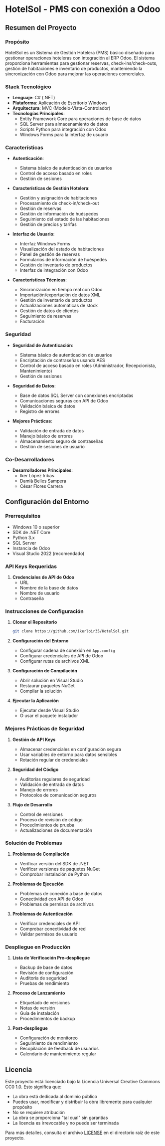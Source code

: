 # HotelSol - PMS con conexión a Odoo

## Resumen del Proyecto

### Propósito

HotelSol es un Sistema de Gestión Hotelera (PMS) básico diseñado para gestionar operaciones hoteleras con integración al ERP Odoo. El sistema proporciona herramientas para gestionar reservas, check-ins/check-outs, gestión de habitaciones e inventario de productos, manteniendo la sincronización con Odoo para mejorar las operaciones comerciales.

### Stack Tecnológico

- **Lenguaje**: C# (.NET)
- **Plataforma**: Aplicación de Escritorio Windows
- **Arquitectura**: MVC (Modelo-Vista-Controlador)
- **Tecnologías Principales**:
  - Entity Framework Core para operaciones de base de datos
  - SQL Server para almacenamiento de datos
  - Scripts Python para integración con Odoo
  - Windows Forms para la interfaz de usuario

### Características

- **Autenticación**:

  - Sistema básico de autenticación de usuarios
  - Control de acceso basado en roles
  - Gestión de sesiones

- **Características de Gestión Hotelera**:

  - Gestión y asignación de habitaciones
  - Procesamiento de check-in/check-out
  - Gestión de reservas
  - Gestión de información de huéspedes
  - Seguimiento del estado de las habitaciones
  - Gestión de precios y tarifas

- **Interfaz de Usuario**:

  - Interfaz Windows Forms
  - Visualización del estado de habitaciones
  - Panel de gestión de reservas
  - Formularios de información de huéspedes
  - Gestión de inventario de productos
  - Interfaz de integración con Odoo

- **Características Técnicas**:
  - Sincronización en tiempo real con Odoo
  - Importación/exportación de datos XML
  - Gestión de inventario de productos
  - Actualizaciones automáticas de stock
  - Gestión de datos de clientes
  - Seguimiento de reservas
  - Facturación

### Seguridad

- **Seguridad de Autenticación**:

  - Sistema básico de autenticación de usuarios
  - Encriptación de contraseñas usando AES
  - Control de acceso basado en roles (Administrador, Recepcionista, Mantenimiento)
  - Gestión de sesiones

- **Seguridad de Datos**:

  - Base de datos SQL Server con conexiones encriptadas
  - Comunicaciones seguras con API de Odoo
  - Validación básica de datos
  - Registro de errores

- **Mejores Prácticas**:
  - Validación de entrada de datos
  - Manejo básico de errores
  - Almacenamiento seguro de contraseñas
  - Gestión de sesiones de usuario

### Co-Desarrolladores

- **Desarrolladores Principales**:
  - Iker López Iribas
  - Damià Belles Sampera
  - César Flores Carrera

## Configuración del Entorno

### Prerrequisitos

- Windows 10 o superior
- SDK de .NET Core
- Python 3.x
- SQL Server
- Instancia de Odoo
- Visual Studio 2022 (recomendado)

### API Keys Requeridas

1. **Credenciales de API de Odoo**
   - URL
   - Nombre de la base de datos
   - Nombre de usuario
   - Contraseña

### Instrucciones de Configuración

1. **Clonar el Repositorio**

   ```bash
   git clone https://github.com/ikerloir35/HotelSol.git
   ```

2. **Configuración del Entorno**

   - Configurar cadena de conexión en `App.config`
   - Configurar credenciales de API de Odoo
   - Configurar rutas de archivos XML

3. **Configuración de Compilación**

   - Abrir solución en Visual Studio
   - Restaurar paquetes NuGet
   - Compilar la solución

4. **Ejecutar la Aplicación**
   - Ejecutar desde Visual Studio
   - O usar el paquete instalador

### Mejores Prácticas de Seguridad

1. **Gestión de API Keys**

   - Almacenar credenciales en configuración segura
   - Usar variables de entorno para datos sensibles
   - Rotación regular de credenciales

2. **Seguridad del Código**

   - Auditorías regulares de seguridad
   - Validación de entrada de datos
   - Manejo de errores
   - Protocolos de comunicación seguros

3. **Flujo de Desarrollo**
   - Control de versiones
   - Proceso de revisión de código
   - Procedimientos de prueba
   - Actualizaciones de documentación

### Solución de Problemas

1. **Problemas de Compilación**

   - Verificar versión del SDK de .NET
   - Verificar versiones de paquetes NuGet
   - Comprobar instalación de Python

2. **Problemas de Ejecución**

   - Problemas de conexión a base de datos
   - Conectividad con API de Odoo
   - Problemas de permisos de archivos

3. **Problemas de Autenticación**
   - Verificar credenciales de API
   - Comprobar conectividad de red
   - Validar permisos de usuario

### Despliegue en Producción

1. **Lista de Verificación Pre-despliegue**

   - Backup de base de datos
   - Revisión de configuración
   - Auditoría de seguridad
   - Pruebas de rendimiento

2. **Proceso de Lanzamiento**

   - Etiquetado de versiones
   - Notas de versión
   - Guía de instalación
   - Procedimientos de backup

3. **Post-despliegue**
   - Configuración de monitoreo
   - Seguimiento de rendimiento
   - Recopilación de feedback de usuarios
   - Calendario de mantenimiento regular

## Licencia

Este proyecto está licenciado bajo la Licencia Universal Creative Commons CC0 1.0. Esto significa que:

- La obra está dedicada al dominio público
- Puedes usar, modificar y distribuir la obra libremente para cualquier propósito
- No se requiere atribución
- La obra se proporciona "tal cual" sin garantías
- La licencia es irrevocable y no puede ser terminada

Para más detalles, consulta el archivo [LICENSE](LICENSE) en el directorio raíz de este proyecto.
